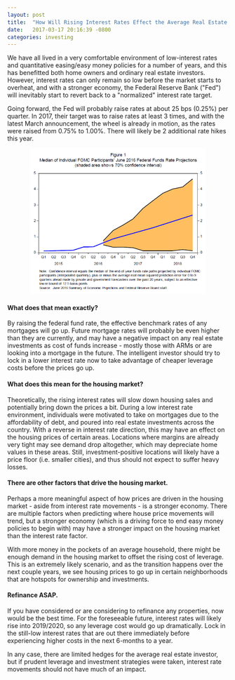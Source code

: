 ```yaml
---
layout: post
title:  "How Will Rising Interest Rates Effect the Average Real Estate Investor?"
date:   2017-03-17 20:16:39 -0800
categories: investing
---
```

We have all lived in a very comfortable environment of low-interest rates and quantitative easing/easy money policies for a number of years, and this has benefitted both home owners and ordinary real estate investors. However, interest rates can only remain so low before the market starts to overheat, and with a stronger economy, the Federal Reserve Bank ("Fed") will inevitably start to revert back to a "normalized" interest rate target.

Going forward, the Fed will probably raise rates at about 25 bps (0.25%) per quarter. In 2017, their target was to raise rates at least 3 times, and with the latest March announcement, the wheel is already in motion, as the rates were raised from 0.75% to 1.00%. There will likely be 2 additional rate hikes this year.

<center><img src="/assets/images/yellen-figure1-20160826.png" width="400"/></center>

<h4>What does that mean exactly?</h4>

By raising the federal fund rate, the effective benchmark rates of any mortgages will go up. Future mortgage rates will probably be even higher than they are currently, and may have a negative impact on any real estate investments as cost of funds increase - mostly those with ARMs or are looking into a mortgage in the future. The intelligent investor should try to lock in a lower interest rate now to take advantage of cheaper leverage costs before the prices go up.

<h4>What does this mean for the housing market?</h4>

Theoretically, the rising interest rates will slow down housing sales and potentially bring down the prices a bit. During a low interest rate environment, individuals were motivated to take on mortgages due to the affordability of debt, and poured into real estate investments across the country. With a reverse in interest rate direction, this may have an effect on the housing prices of certain areas. Locations where margins are already very tight may see demand drop altogether, which may depreciate home values in these areas. Still, investment-positive locations will likely have a price floor (i.e. smaller cities), and thus should not expect to suffer heavy losses.

<h4>There are other factors that drive the housing market.</h4>

Perhaps a more meaningful aspect of how prices are driven in the housing market - aside from interest rate movements - is a stronger economy. There are multiple factors when predicting where house price movements will trend, but a stronger economy (which is a driving force to end easy money policies to begin with) may have a stronger impact on the housing market than the interest rate factor.

With more money in the pockets of an average household, there might be enough demand in the housing market to offset the rising cost of leverage. This is an extremely likely scenario, and as the transition happens over the next couple years, we see housing prices to go up in certain neighborhoods that are hotspots for ownership and investments.

<h4>Refinance ASAP.</h4>

If you have considered or are considering to refinance any properties, now would be the best time. For the foreseeable future, interest rates will likely rise into 2019/2020, so any leverage cost would go up dramatically. Lock in the still-low interest rates that are out there immediately before experiencing higher costs in the next 6-months to a year.

In any case, there are limited hedges for the average real estate investor, but if prudent leverage and investment strategies were taken, interest rate movements should not have much of an impact.
